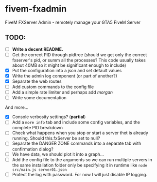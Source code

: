 # fivem-fxadmin
FiveM FXServer Admin - remotely manage your GTA5 FiveM Server

## TODO:
- [ ] **Write a decent README.**
- [ ] Get the correct PID through pidtree (should we get only the correct fxserver's pid, or summ all the processes? This code usually takes about 40MB so it might be significant enough to include)
- [x] Put the configuration into a json and set default values
- [x] Write the admin log component (or part of another?)
- [x] Separate the web routes
- [ ] Add custom commands to the config file
- [ ] Add a simple rate limiter and perhaps add *morgan*
- [ ] Write some documentation

And more...
- [x] Console verbosity settings? (**partial**)
- [ ] Add a `more info` tab and include some config variables, and the complete PID breakdown
- [ ] Check what happens when you stop or start a server thet is already running. Should this.fxServer be set to null?
- [ ] Separate the DANGER ZONE commands into a separate tab with confirmation dialog?
- [ ] We have data, we should plot it into a graph...
- [ ] Add the config file to the arguments so we can run multiple servers in the same installation folder only be specifying it in runtime like `node src/main.js server01.json`
- [ ] Protect the log with password. For now I will just disable IP logging.
